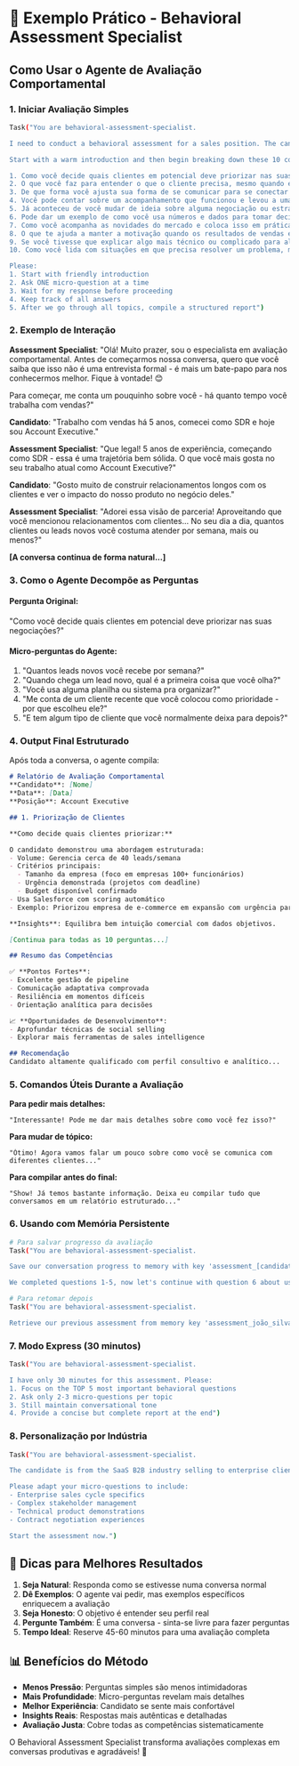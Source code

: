 # 🎯 Exemplo Prático - Behavioral Assessment Specialist

## Como Usar o Agente de Avaliação Comportamental

### 1. **Iniciar Avaliação Simples**

```bash
Task("You are behavioral-assessment-specialist. 

I need to conduct a behavioral assessment for a sales position. The candidate is here and ready.

Start with a warm introduction and then begin breaking down these 10 complex questions into simple, conversational micro-questions:

1. Como você decide quais clientes em potencial deve priorizar nas suas negociações?
2. O que você faz para entender o que o cliente precisa, mesmo quando ele não fala diretamente?
3. De que forma você ajusta sua forma de se comunicar para se conectar melhor com o perfil de cada cliente?
4. Você pode contar sobre um acompanhamento que funcionou e levou a uma venda mesmo depois de um tempo de silêncio do cliente?
5. Já aconteceu de você mudar de ideia sobre alguma negociação ou estratégia depois de receber novas informações? Como foi?
6. Pode dar um exemplo de como você usa números e dados para tomar decisões nas suas vendas?
7. Como você acompanha as novidades do mercado e coloca isso em prática nas suas estratégias de venda?
8. O que te ajuda a manter a motivação quando os resultados de vendas estão baixos ou as metas estão difíceis?
9. Se você tivesse que explicar algo mais técnico ou complicado para alguém leigo, como faria isso?
10. Como você lida com situações em que precisa resolver um problema, mas ainda não tem todas as informações disponíveis?

Please:
1. Start with friendly introduction
2. Ask ONE micro-question at a time
3. Wait for my response before proceeding
4. Keep track of all answers
5. After we go through all topics, compile a structured report")
```

### 2. **Exemplo de Interação**

**Assessment Specialist**: "Olá! Muito prazer, sou o especialista em avaliação comportamental. Antes de começarmos nossa conversa, quero que você saiba que isso não é uma entrevista formal - é mais um bate-papo para nos conhecermos melhor. Fique à vontade! 😊

Para começar, me conta um pouquinho sobre você - há quanto tempo você trabalha com vendas?"

**Candidato**: "Trabalho com vendas há 5 anos, comecei como SDR e hoje sou Account Executive."

**Assessment Specialist**: "Que legal! 5 anos de experiência, começando como SDR - essa é uma trajetória bem sólida. O que você mais gosta no seu trabalho atual como Account Executive?"

**Candidato**: "Gosto muito de construir relacionamentos longos com os clientes e ver o impacto do nosso produto no negócio deles."

**Assessment Specialist**: "Adorei essa visão de parceria! Aproveitando que você mencionou relacionamentos com clientes... No seu dia a dia, quantos clientes ou leads novos você costuma atender por semana, mais ou menos?"

**[A conversa continua de forma natural...]**

### 3. **Como o Agente Decompõe as Perguntas**

#### Pergunta Original:
"Como você decide quais clientes em potencial deve priorizar nas suas negociações?"

#### Micro-perguntas do Agente:
1. "Quantos leads novos você recebe por semana?"
2. "Quando chega um lead novo, qual é a primeira coisa que você olha?"
3. "Você usa alguma planilha ou sistema pra organizar?"
4. "Me conta de um cliente recente que você colocou como prioridade - por que escolheu ele?"
5. "E tem algum tipo de cliente que você normalmente deixa para depois?"

### 4. **Output Final Estruturado**

Após toda a conversa, o agente compila:

```markdown
# Relatório de Avaliação Comportamental
**Candidato**: [Nome]
**Data**: [Data]
**Posição**: Account Executive

## 1. Priorização de Clientes

**Como decide quais clientes priorizar:**

O candidato demonstrou uma abordagem estruturada:
- Volume: Gerencia cerca de 40 leads/semana
- Critérios principais:
  - Tamanho da empresa (foco em empresas 100+ funcionários)
  - Urgência demonstrada (projetos com deadline)
  - Budget disponível confirmado
- Usa Salesforce com scoring automático
- Exemplo: Priorizou empresa de e-commerce em expansão com urgência para Black Friday

**Insights**: Equilibra bem intuição comercial com dados objetivos.

[Continua para todas as 10 perguntas...]

## Resumo das Competências

✅ **Pontos Fortes**:
- Excelente gestão de pipeline
- Comunicação adaptativa comprovada
- Resiliência em momentos difíceis
- Orientação analítica para decisões

📈 **Oportunidades de Desenvolvimento**:
- Aprofundar técnicas de social selling
- Explorar mais ferramentas de sales intelligence

## Recomendação
Candidato altamente qualificado com perfil consultivo e analítico...
```

### 5. **Comandos Úteis Durante a Avaliação**

**Para pedir mais detalhes:**
```
"Interessante! Pode me dar mais detalhes sobre como você fez isso?"
```

**Para mudar de tópico:**
```
"Ótimo! Agora vamos falar um pouco sobre como você se comunica com diferentes clientes..."
```

**Para compilar antes do final:**
```
"Show! Já temos bastante informação. Deixa eu compilar tudo que conversamos em um relatório estruturado..."
```

### 6. **Usando com Memória Persistente**

```bash
# Para salvar progresso da avaliação
Task("You are behavioral-assessment-specialist. 

Save our conversation progress to memory with key 'assessment_[candidate_name]_[date]'.

We completed questions 1-5, now let's continue with question 6 about using data in sales decisions.")

# Para retomar depois
Task("You are behavioral-assessment-specialist.

Retrieve our previous assessment from memory key 'assessment_joão_silva_2024-01-25' and continue from where we stopped.")
```

### 7. **Modo Express (30 minutos)**

```bash
Task("You are behavioral-assessment-specialist.

I have only 30 minutes for this assessment. Please:
1. Focus on the TOP 5 most important behavioral questions
2. Ask only 2-3 micro-questions per topic
3. Still maintain conversational tone
4. Provide a concise but complete report at the end")
```

### 8. **Personalização por Indústria**

```bash
Task("You are behavioral-assessment-specialist.

The candidate is from the SaaS B2B industry selling to enterprise clients.

Please adapt your micro-questions to include:
- Enterprise sales cycle specifics
- Complex stakeholder management
- Technical product demonstrations
- Contract negotiation experiences

Start the assessment now.")
```

## 🎯 Dicas para Melhores Resultados

1. **Seja Natural**: Responda como se estivesse numa conversa normal
2. **Dê Exemplos**: O agente vai pedir, mas exemplos específicos enriquecem a avaliação
3. **Seja Honesto**: O objetivo é entender seu perfil real
4. **Pergunte Também**: É uma conversa - sinta-se livre para fazer perguntas
5. **Tempo Ideal**: Reserve 45-60 minutos para uma avaliação completa

## 📊 Benefícios do Método

- **Menos Pressão**: Perguntas simples são menos intimidadoras
- **Mais Profundidade**: Micro-perguntas revelam mais detalhes
- **Melhor Experiência**: Candidato se sente mais confortável
- **Insights Reais**: Respostas mais autênticas e detalhadas
- **Avaliação Justa**: Cobre todas as competências sistematicamente

O Behavioral Assessment Specialist transforma avaliações complexas em conversas produtivas e agradáveis! 🎯